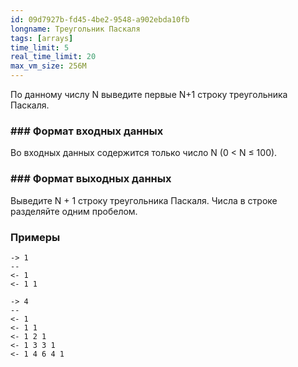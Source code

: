 ```yaml
---
id: 09d7927b-fd45-4be2-9548-a902ebda10fb
longname: Треугольник Паскаля
tags: [arrays]
time_limit: 5
real_time_limit: 20
max_vm_size: 256M
---
```


По данному числу N выведите первые N+1 строку треугольника Паскаля.

### ### Формат входных данных

Во входных данных содержится только число N (0 < N ≤ 100).


### ### Формат выходных данных

Выведите N + 1 строку треугольника Паскаля.
Числа в строке разделяйте одним пробелом.

### Примеры

```
-> 1
--
<- 1
<- 1 1
```

```
-> 4
--
<- 1
<- 1 1
<- 1 2 1
<- 1 3 3 1
<- 1 4 6 4 1
```
